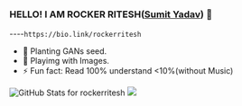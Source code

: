 ### HELLO! I AM ROCKER RITESH([Sumit Yadav](https://sumityadav.com.np)) 👋
----```https://bio.link/rockerritesh```



- 🌱 Planting GANs seed.
- 👋 Playimg with Images.
- ⚡ Fun fact: Read 100% understand <10%(without Music)


<img src="https://github-readme-stats.vercel.app/api?username=rockerritesh&show_icons=true&include_all_commits=true&count_private=true&theme=jolly&layout=compact" alt="GitHub Stats for rockerritesh">

<img src="https://github-readme-streak-stats.herokuapp.com/?user=rockerritesh&theme=jolly">
 
<!-- [![trophy](https://github-profile-trophy.vercel.app/?username=rockerritesh&theme=radical)](https://github.com/ryo-ma/github-profile-trophy) ONLY if I want to show the trophy things here -->
 
